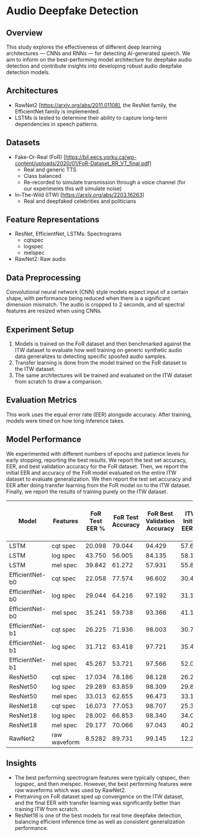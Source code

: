 # Audio Deepfake Detection 

## Overview

This study explores the effectiveness of different deep learning architectures — CNNs and RNNs — for detecting AI-generated speech. We aim to inform on the best-performing model architecture for deepfake audio detection and contribute insights into developing robust audio deepfake detection models.

## Architectures
- RawNet2 [https://arxiv.org/abs/2011.01108], the ResNet family, the EfficientNet family is implemented.
- LSTMs is tested to determine their ability to capture long-term dependencies in speech patterns.

## Datasets

- Fake-Or-Real (FoR) [https://bil.eecs.yorku.ca/wp-content/uploads/2020/01/FoR-Dataset_RR_VT_final.pdf]
  - Real and generic TTS
  - Class balanced
  - Re-recorded to simulate transmission through a voice channel (for our experiments this will simulate noise)
- In-The-Wild (ITW) [https://arxiv.org/abs/2203.16263]
  - Real and deepfaked celebrities and politicians

## Feature Representations

- ResNet, EfficientNet, LSTMs: Spectrograms
  - cqtspec
  - logspec
  - melspec
- RawNet2: Raw audio

## Data Preprocessing

Convolutional neural network (CNN) style models expect input of a certain shape, with performance being reduced when there is a significant dimension mismatch. The audio is cropped to 2 seconds, and all spectral features are resized when using CNNs. 

## Experiment Setup
1.  Models is trained on the FoR dataset and then benchmarked against the ITW dataset to evaluate how well training on generic synthetic audio data generalizes to detecting specific spoofed audio samples.
2.  Transfer learning is done from the model trained on the FoR dataset to the ITW dataset.
3.  The same architectures will be trained and evaluated on the ITW dataset from scratch to draw a comparison.

## Evaluation Metrics

This work uses the equal error rate (EER) alongside accuracy. After training, models were timed on how long inference takes.

## Model Performance

We experimented with different numbers of epochs and patience levels for early stopping, reporting the best results. We report the test set accuracy, EER, and best validation accuracy for the FoR dataset. Then, we report the initial EER and accuracy of the FoR model evaluated on the entire ITW dataset to evaluate generalization. We then report the test set accuracy and EER after doing transfer learning from the FoR model on to the ITW dataset. Finally, we report the results of training purely on the ITW dataset.

| Model          | Features      | FoR Test EER % | FoR Test Accuracy | FoR Best Validation Accuracy | ITW Initial EER % | ITW Initial Test Accuracy | ITW Transfer Learning EER % | ITW Transfer Learning Test Accuracy | ITW Pure Training EER % | ITW Pure Training Test Accuracy | ITW Inference Time (ms) |
|----------------|---------------|------------|----------------|---------------------------|----------------|------------------------|---------------------------|-------------------------------|----------------------|-----------------------------|----------------------|
| LSTM           | cqt spec      | 20.098     | 79.044         | 94.429                    | 57.699         | 57.110                 | 0.25182                   | 99.717                        | 0.46156              | 99.623                      | 0.082971             |
| LSTM           | log spec      | 43.750     | 56.005         | 84.135                    | 58.192         | 55.037                 | 2.03510                   | 97.200                        | 2.79990              | 96.793                      | 0.140880             |
| LSTM           | mel spec      | 39.842     | 61.272         | 57.931                    | 55.803         | 55.803                 | 0.74340                   | 99.248                        | 0.08361              | 99.248                      | 0.086310             |
| EfficientNet-b0| cqt spec      | 22.058     | 77.574         | 96.602                    | 30.410         | 70.839                 | 0.22916                   | 99.771                        | 0.27180              | 99.697                      | 0.978320             |
| EfficientNet-b0| log spec      | 29.044     | 64.216         | 97.192                    | 31.173         | 67.734                 | 0.34716                   | 99.623                        | 0.37265              | 99.355                      | 1.046600             |
| EfficientNet-b0| mel spec      | 35.241     | 59.738         | 93.366                    | 41.152         | 55.623                 | 0.60723                   | 99.127                        | 0.60723              | 99.127                      | 1.048400             |
| EfficientNet-b1| cqt spec      | 26.225     | 71.936         | 98.003                    | 30.755         | 71.037                 | 0.20431                   | 99.777                        | 0.31689              | 99.702                      | 22.850000            |
| EfficientNet-b1| log spec      | 31.712     | 63.418         | 97.721                    | 35.409         | 62.568                 | 0.37419                   | 99.683                        | 0.37419              | 99.641                      | 23.273000            |
| EfficientNet-b1| mel spec      | 45.267     | 53.721         | 97.566                    | 52.067         | 49.066                 | 0.39235                   | 99.506                        | 0.51887              | 99.523                      | 23.014000            |
| ResNet50       | cqt spec      | 17.034     | 78.186         | 98.128                    | 26.247         | 73.615                 | 0.27771                   | 99.748                        | 0.51251              | 99.685                      | 4.057500             |
| ResNet50       | log spec      | 29.289     | 63.859         | 98.309                    | 29.803         | 63.019                 | 0.34512                   | 99.600                        | 0.49853              | 99.354                      | 3.470400             |
| ResNet50       | mel spec      | 33.013     | 62.655         | 96.473                    | 33.104         | 59.653                 | 0.45761                   | 99.492                        | 0.56319              | 99.360                      | 3.104300             |
| ResNet18       | cqt spec      | 16.073     | 77.053         | 98.707                    | 25.312         | 73.447                 | 0.47170                   | 99.602                        | 0.62731              | 99.462                      | 3.088400             |
| ResNet18       | log spec      | 28.002     | 66.853         | 98.340                    | 34.062         | 71.253                 | 0.56960                   | 99.338                        | 0.71953              | 99.334                      | 3.092300             |
| ResNet18       | mel spec      | 29.177     | 70.066         | 97.043                    | 40.211         | 70.260                 | 0.57260                   | 99.334                        | 0.77510              | 99.301                      | 3.119100             |
| RawNet2        | raw waveform | 8.5282     | 89.731         | 99.145                    | 12.253         | 85.728                 | 0.09627                   | 99.923                        | 0.12709              | 99.861                      | 31.619000            |


## Insights

- The best performing spectrogram features were typically cqtspec, then logspec, and then melspec. However, the best performing features were raw waveforms which was used by RawNet2.
- Pretraining on FoR dataset sped up convergence on the ITW dataset, and the final EER with transfer learning was significantly better than training ITW from scratch.
- ResNet18 is one of the best models for real time deepfake detection, balancing efficient inference time as well as consistent generalization performance.

